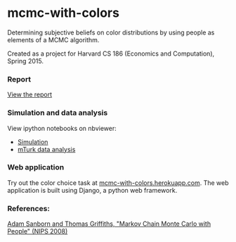 # mcmc-with-colors

Determining subjective beliefs on color distributions by using people as elements of a MCMC algorithm.

Created as a project for Harvard CS 186 (Economics and Computation), Spring 2015.

### Report ###
[View the report](https://github.com/kunanit/mcmc-with-colors/raw/master/report.pdf)

### Simulation and data analysis
View ipython notebooks on nbviewer:
* [Simulation](http://nbviewer.ipython.org/github/kunanit/mcmc-with-colors/blob/master/data_analysis/MCMC%20Simulation.ipynb)
* [mTurk data analysis](http://nbviewer.ipython.org/github/kunanit/mcmc-with-colors/blob/master/data_analysis/mTurk%20data%20analysis.ipynb)


### Web application
Try out the color choice task at [mcmc-with-colors.herokuapp.com](http://mcmc-with-colors.herokuapp.com). The web application is built using Django, a python web framework.

### References:
[Adam Sanborn and Thomas Griffiths, "Markov Chain Monte Carlo with People" (NIPS 2008)](papers.nips.cc/paper/3214-markov-chain-monte-carlo-with-people.pdf)
